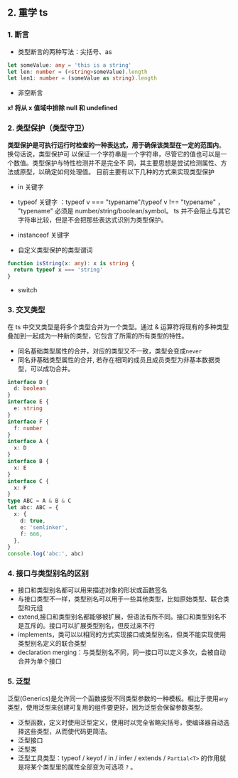 ## 2. 重学 ts

### 1. 断言

- 类型断言的两种写法：尖括号、as

```ts
let someValue: any = 'this is a string'
let len: number = (<string>someValue).length
let len1: number = (someValue as string).length
```

- 非空断言

**x! 将从 x 值域中排除 null 和 undefined**

### 2. 类型保护（类型守卫）

**类型保护是可执行运行时检查的一种表达式，用于确保该类型在一定的范围内**。 换句话说，类型保护可 以保证一个字符串是一个字符串，尽管它的值也可以是一个数值。类型保护与特性检测并不是完全不 同，其主要思想是尝试检测属性、方法或原型，以确定如何处理值。
目前主要有以下几种的方式来实现类型保护

- in 关键字
- typeof 关键字 ：typeof v === "typename"/typeof v !== "typename" ， "typename" 必须是 number/string/boolean/symbol。 ts 并不会阻止与其它字符串比较，但是不会把那些表达式识别为类型保护。

- instanceof 关键字
- 自定义类型保护的类型谓词

```ts
function isString(x: any): x is string {
  return typeof x === 'string'
}
```

- switch

### 3. 交叉类型

在 ts 中交叉类型是将多个类型合并为一个类型。通过 & 运算符将现有的多种类型叠加到一起成为一种新的类型，它包含了所需的所有类型的特性。

- 同名基础类型属性的合并，对应的类型又不一致，类型会变成`never`
- 同名非基础类型属性的合并, 若存在相同的成员且成员类型为非基本数据类型，可以成功合并。

```ts
interface D {
  d: boolean
}
interface E {
  e: string
}
interface F {
  f: number
}
interface A {
  x: D
}
interface B {
  x: E
}
interface C {
  x: F
}
type ABC = A & B & C
let abc: ABC = {
  x: {
    d: true,
    e: 'semlinker',
    f: 666,
  },
}
console.log('abc:', abc)
```

### 4. 接口与类型别名的区别

- 接口和类型别名都可以用来描述对象的形状或函数签名
- 与接口类型不一样，类型别名可以用于一些其他类型，比如原始类型、联合类型和元组
- extend,接口和类型别名都能够被扩展，但语法有所不同。接口和类型别名不是互斥的。接口可以扩展类型别名，但反过来不行
- implements，类可以以相同的方式实现接口或类型别名，但类不能实现使用类型别名定义的联合类型
- declaration merging：与类型别名不同，同一接口可以定义多次，会被自动合并为单个接口

### 5. 泛型

泛型(Generics)是允许同一个函数接受不同类型参数的一种模板。相比于使用`any`类型，使用泛型来创建可复用的组件要更好，因为泛型会保留参数类型。

- 泛型函数，定义时使用泛型定义，使用时以完全省略尖括号，使编译器自动选择这些类型，从而使代码更简洁。
- 泛型接口
- 泛型类
- 泛型工具类型：typeof / keyof / in / infer / extends / `Partial<T>` 的作用就是将某个类型里的属性全部变为可选项 `?` 。

